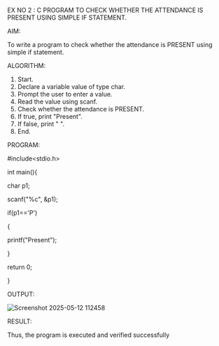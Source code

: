 EX NO 2 : C PROGRAM TO CHECK WHETHER THE ATTENDANCE IS PRESENT USING SIMPLE IF STATEMENT.

AIM:

To write a program to check whether the attendance is PRESENT using simple if statement.

ALGORITHM:

1. Start.
2. Declare a variable value of type char.
3. Prompt the user to enter a value.
4. Read the value using scanf.
5. Check whether the attendance is PRESENT.
6. If true, print "Present".
7. If false, print " ".
8. End.

PROGRAM:

#include<stdio.h>

int main(){

char p1;

scanf("%c", &p1);

if(p1=='P')

{

printf("Present");

}

return 0;

}

OUTPUT:

![Screenshot 2025-05-12 112458](https://github.com/user-attachments/assets/ad211319-f41d-4ab2-b362-c9cd8966a317)

RESULT:

Thus, the program is executed and verified successfully

